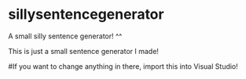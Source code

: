 # sillysentencegenerator
A small silly sentence generator! ^^

This is just a small sentence generator I made!


#If you want to change anything in there, import this into Visual Studio!
